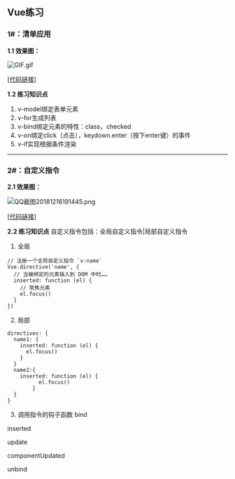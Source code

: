 ## Vue练习

### 1#：清单应用

**1.1 效果图：**

![GIF.gif](https://upload-images.jianshu.io/upload_images/11152416-bb8fb87b803d645e.gif?imageMogr2/auto-orient/strip)

[[代码链接](https://github.com/klmhly/Vue-Study/tree/master/1.%E6%B8%85%E5%8D%95)]

**1.2 练习知识点**

1. v-model绑定表单元素
2. v-for生成列表
3. v-bind绑定元素的特性：class，checked
4. v-on绑定click（点击），keydown.enter（按下enter键）的事件
5. v-if实现根据条件渲染

---

### 2#：自定义指令

**2.1 效果图：**

![QQ截图20181216191445.png](https://upload-images.jianshu.io/upload_images/11152416-8de3b213baaeb075.png?imageMogr2/auto-orient/strip%7CimageView2/2/w/1240)

[[代码链接](https://github.com/klmhly/Vue-Study/tree/master/2.%E8%87%AA%E5%AE%9A%E4%B9%89%E6%8C%87%E4%BB%A4)]

**2.2 练习知识点**
自定义指令包括：全局自定义指令|局部自定义指令
1. 全局
```vue
// 注册一个全局自定义指令 `v-name`
Vue.directive('name', {
  // 当被绑定的元素插入到 DOM 中时……
  inserted: function (el) {
    // 聚焦元素
    el.focus()
  }
})
```
2. 局部
```vue
directives: {
  name1: {
    inserted: function (el) {
      el.focus()
    }
  }
  name2:{
    inserted: function (el) {
          el.focus()
        }
  }
}
```

3. 调用指令的钩子函数
bind

inserted

update

componentUpdated

unbind